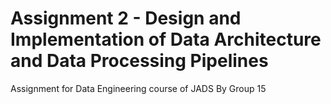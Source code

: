 # Assignment 2 - Design and Implementation of Data Architecture and Data Processing Pipelines

Assignment for Data Engineering course of JADS
By Group 15